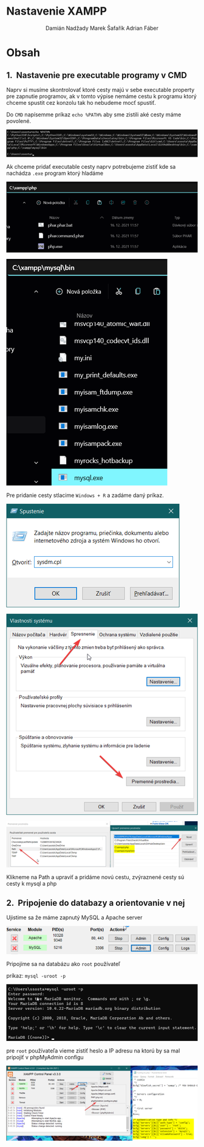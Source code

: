 <!-- V markdowne je možné použiť aj CSS -->

<style>

/* 
Cislovanie kapitol pomocou CSS:

https://gist.github.com/patik/89ee6092c72a9e39950445c01598517a */

h1 { counter-reset: h2counter; }
h2 { counter-reset: h3counter; }
h3 { counter-reset: h4counter; }
h4 { counter-reset: h5counter; }
h5 { counter-reset: h6counter; }
h6 {}

h2:before {
    counter-increment: h2counter;
    content: counter(h2counter) ".\0000a0\0000a0";
}

h3:before {
    counter-increment: h3counter;
    content: counter(h2counter) "." counter(h3counter) ".\0000a0\0000a0";
}

h4:before {
    counter-increment: h4counter;
    content: counter(h2counter) "." counter(h3counter) "." counter(h4counter) ".\0000a0\0000a0";
}

h5:before {
    counter-increment: h5counter;
    content: counter(h2counter) "." counter(h3counter) "." counter(h4counter) "." counter(h5counter) ".\0000a0\0000a0";
}

h6:before {
    counter-increment: h6counter;
    content: counter(h2counter) "." counter(h3counter) "." counter(h4counter) "." counter(h5counter) "." counter(h6counter) ".\0000a0\0000a0";
}




/*
Centrovanie obrazkov
https://stackoverflow.com/questions/255170/markdown-and-image-alignment/43691462#43691462

https://stackoverflow.com/questions/12090472/how-do-i-center-an-image-in-the-readme-md-file-on-github
*/

img[src*='#left'] {
    float: left;
}
img[src*='#right'] {
    float: right;
}
img[src*='#center'] {
    display: block;
    margin: auto;
}


</style>

# Nastavenie XAMPP

<center>Damián Nadžady Marek Šafařík Adrian Fáber</center>

# Obsah
<!-- Obsah vygenerovať neskor-->

## Nastavenie pre executable programy v CMD

Naprv si musíme skontrolovať ktoré cesty majú v sebe executable property pre zapnutie programov, ak v tomto výpise nemáme cestu k programu ktorý chceme spustit cez konzolu tak ho nebudeme mocť spustiť.

Do `CMD` napísemme príkaz `echo %PATH%` aby sme zistili aké cesty máme povolené.

![echo PATH](./images/WindowsTerminal_TpcCQFeGjS.png#center)

Ak chceme pridať executable cesty naprv potrebujeme zistiť kde sa nachádza `.exe` program ktorý hladáme

![echo PATH](./images/ApplicationFrameHost_ynTOqvZfCc.png#center)

![echo PATH](./images/ApplicationFrameHost_pj5wUYsKrQ.png#center)

Pre pridanie cesty stlacime `Windows + R` a zadáme daný príkaz.

![echo PATH](./images/explorer_lDulGpQVNR.png#center)
 
![echo PATH](./images/SystemPropertiesComputerName_1XK0tRg1aq.png#center)

![echo PATH](./images/SystemPropertiesComputerName_MGrynUjVVV.png#center)

Klikneme na Path a upraviť a pridáme novú cestu, zvýraznené cesty sú cesty k mysql a php

## Pripojenie do databazy a orientovanie v nej 

Ujistime sa že máme zapnutý MySQL a Apache server

![echo PATH](./images/xampp-control_givBTwII7s.png#center)

Pripojíme sa na databázu ako `root` používateľ

príkaz: `mysql -uroot -p`

![echo PATH](./images/WindowsTerminal_rahEHSu4Pk.png#center)

pre `root` používateľa vieme zistiť heslo a IP adresu na ktorú by sa mal pripojiť v phpMyAdmin configu 

![echo PATH](./images/notepad_I0QaT74f4X.png#center)